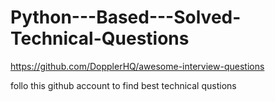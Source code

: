 # Python---Based---Solved-Technical-Questions



https://github.com/DopplerHQ/awesome-interview-questions


follo this github account to find best technical qustions
